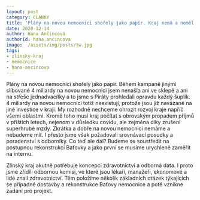 ```yaml
---
layout: post
category: CLANKY
title: 'Plány na novou nemocnici shořely jako papír. Kraj nemá a neměl finance na stavbu nové nemocnice'
date: 2020-12-14
author: Hana Ančincová
authorId: hana.ancincova
image:  /assets/img/posts/tw.jpg
tags: 
- zlinsky-kraj
- nemocnice
- hana-ancincova
---
```


Plány na novou nemocnici shořely jako papír. Během kampaně jinými slibované 4 miliardy na novou nemocnici jsem nenašla ani ve sklepě a ani na střeše jednadvacítky a to jsme s Piráty prohledali opravdu každý šuplík. 4 miliardy na novou nemocnici totiž neexistují, protože jsou již navázané na jiné investice v kraji. My rozhodně nechceme ohrozit rozvoj kraje napříč všemi oblastmi. Kromě toho musí kraj počítat s obrovským propadem příjmů v příštích letech, nejenom v důsledku covidu, ale zejména díky zrušení superhrubé mzdy. Zkrátka a dobře na novou nemocnici nemáme a nebudeme mít. I přesto jsme však požadovali srovnávací posudky a poradenství s odborníky. Co teď ale dál? Budeme se soustředit na postupnou rekonstrukci Baťovky a jako první se musíme urychleně zaměřit na internu. 

Zlínský kraj akutně potřebuje koncepci zdravotnictví a odborná data. I proto jsme zřídili odbornou komisi, ve které jsou lékaři, manažeři, ekonomové a lidé znalí zdravotnictví. Těm položíme několik základních otázek týkajících se případné dostavby a rekonstrukce Baťovy nemocnice a poté vznikne zadání pro projekt.
